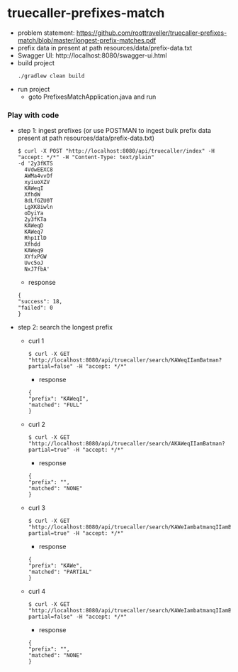 # truecaller-prefixes-match

- problem statement: https://github.com/roottraveller/truecaller-prefixes-match/blob/master/longest-prefix-matches.pdf
- prefix data in present at path resources/data/prefix-data.txt
- Swagger UI: http://localhost:8080/swagger-ui.html
- build project
  ```
  ./gradlew clean build 
  ```
- run project
    - goto PrefixesMatchApplication.java and run

### Play with code

- step 1: ingest prefixes (or use POSTMAN to ingest bulk prefix data present at path resources/data/prefix-data.txt)
  ```base
  $ curl -X POST "http://localhost:8080/api/truecaller/index" -H "accept: */*" -H "Content-Type: text/plain" 
  -d '2y3fKTS
    4VdwEEXC8
    AWMa4vvOf
    xyiuoXZV
    KAWeqI
    XfhdW
    8dLfGZU0T
    LgXK8iwln
    oDyiYa
    2y3fKTa
    KAWeqD
    KAWeq7
    Rhp1IlD
    Xfhdd
    KAWeq9
    XYfxPGW
    Uvc5oJ
    NxJ7fbA'
  ```
    - response
  ```base
  {
  "success": 18,
  "failed": 0
  }
  ```


- step 2: search the longest prefix
    - curl 1
      ```base
      $ curl -X GET "http://localhost:8080/api/truecaller/search/KAWeqIIamBatman?partial=false" -H "accept: */*"
      ```
        - response
      ```base
      {
      "prefix": "KAWeqI",
      "matched": "FULL"
      }
      ```
    - curl 2
      ```base
      $ curl -X GET "http://localhost:8080/api/truecaller/search/AKAWeqIIamBatman?partial=true" -H "accept: */*"
      ```
        - response
      ```base
      {
      "prefix": "",
      "matched": "NONE"
      }
      ```
    - curl 3
      ```base
      $ curl -X GET "http://localhost:8080/api/truecaller/search/KAWeIambatmanqIIamBatman?partial=true" -H "accept: */*"
      ```
        - response
      ```base
      {
      "prefix": "KAWe",
      "matched": "PARTIAL"
      }
      ```
    - curl 4
      ```base
      $ curl -X GET "http://localhost:8080/api/truecaller/search/KAWeIambatmanqIIamBatman?partial=false" -H "accept: */*"
      ```
        - response
      ```base
      {
      "prefix": "",
      "matched": "NONE"
      }
      ```
